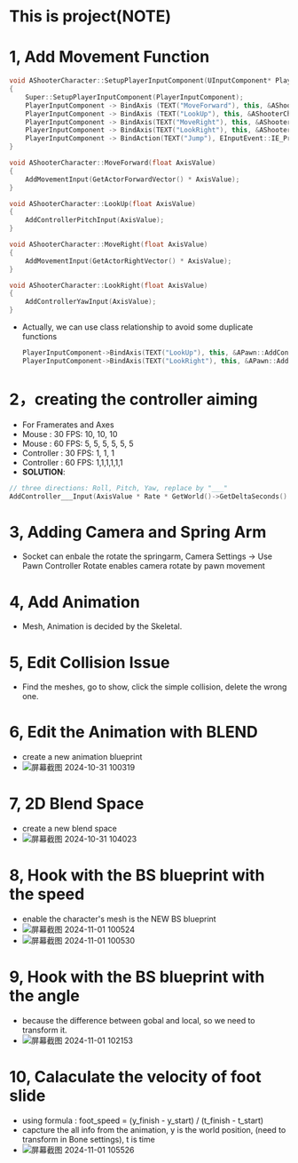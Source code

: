 # This is project(NOTE)
# 1, Add Movement Function
```c++
void AShooterCharacter::SetupPlayerInputComponent(UInputComponent* PlayerInputComponent)
{
	Super::SetupPlayerInputComponent(PlayerInputComponent);
	PlayerInputComponent -> BindAxis (TEXT("MoveForward"), this, &AShooterCharacter::MoveForward);
	PlayerInputComponent -> BindAxis (TEXT("LookUp"), this, &AShooterCharacter::LookUp);
	PlayerInputComponent -> BindAxis(TEXT("MoveRight"), this, &AShooterCharacter::MoveRight);
	PlayerInputComponent -> BindAxis(TEXT("LookRight"), this, &AShooterCharacter::LookRight);
	PlayerInputComponent -> BindAction(TEXT("Jump"), EInputEvent::IE_Pressed, this, &AShooterCharacter::Jump);
}

void AShooterCharacter::MoveForward(float AxisValue)
{
	AddMovementInput(GetActorForwardVector() * AxisValue);
}

void AShooterCharacter::LookUp(float AxisValue)
{
	AddControllerPitchInput(AxisValue);
}

void AShooterCharacter::MoveRight(float AxisValue)
{
	AddMovementInput(GetActorRightVector() * AxisValue);
}

void AShooterCharacter::LookRight(float AxisValue)
{
	AddControllerYawInput(AxisValue);
}

```
- Actually, we can use class relationship to avoid some duplicate functions
  ```c++
  PlayerInputComponent->BindAxis(TEXT("LookUp"), this, &APawn::AddControllerPitchInput);
  PlayerInputComponent->BindAxis(TEXT("LookRight"), this, &APawn::AddControllerYawInput);
  ```
# 2，creating the controller aiming
- For Framerates and Axes
- Mouse : 30 FPS: 10, 10, 10
- Mouse : 60 FPS: 5, 5, 5, 5, 5, 5
- Controller : 30 FPS: 1, 1, 1
- Controller : 60 FPS: 1,1,1,1,1,1
- **SOLUTION**: 
```c++
// three directions: Roll, Pitch, Yaw, replace by "___"
AddController___Input(AxisValue * Rate * GetWorld()->GetDeltaSeconds() )
```
# 3, Adding Camera and Spring Arm
- Socket can enbale the rotate the springarm, Camera Settings -> Use Pawn Controller Rotate enables camera rotate by pawn movement
# 4, Add Animation
- Mesh, Animation is decided by the Skeletal.
# 5, Edit Collision Issue
- Find the meshes, go to show, click the simple collision, delete the wrong one.
# 6, Edit the Animation with BLEND
- create a new animation blueprint
- ![屏幕截图 2024-10-31 100319](https://github.com/user-attachments/assets/2107f022-1b7e-4185-aba5-e91770248b5f)
# 7, 2D Blend Space
- create a new blend space
- ![屏幕截图 2024-10-31 104023](https://github.com/user-attachments/assets/81cd6ffd-cc22-44cf-ab25-f995a39ec5e3)
# 8, Hook with the BS blueprint with the speed
- enable the character's mesh is the NEW BS blueprint
- ![屏幕截图 2024-11-01 100524](https://github.com/user-attachments/assets/1c492043-c825-4b25-93c1-15841e29004d)
- ![屏幕截图 2024-11-01 100530](https://github.com/user-attachments/assets/5d34cebc-2ffb-4670-84ca-111f5f098c3f)
# 9, Hook with the BS blueprint with the angle
- because the difference between gobal and local, so we need to transform it.
- ![屏幕截图 2024-11-01 102153](https://github.com/user-attachments/assets/f5f5af09-99e9-45e8-8540-09b18ef4109e)
# 10, Calaculate the velocity of foot slide
- using formula : foot_speed = (y_finish - y_start) / (t_finish - t_start)
- capcture the all info from the animation, y is the world position, (need to transform in Bone settings), t is time
- ![屏幕截图 2024-11-01 105526](https://github.com/user-attachments/assets/e129022d-3a17-4fd4-9128-558380bb924d)






